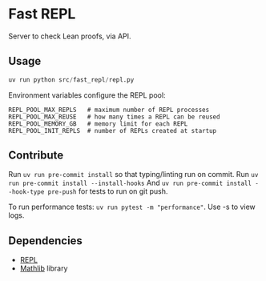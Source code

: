 # Fast REPL

Server to check Lean proofs, via API.

## Usage

```python
uv run python src/fast_repl/repl.py
```

Environment variables configure the REPL pool:

```
REPL_POOL_MAX_REPLS   # maximum number of REPL processes
REPL_POOL_MAX_REUSE   # how many times a REPL can be reused
REPL_POOL_MEMORY_GB   # memory limit for each REPL
REPL_POOL_INIT_REPLS  # number of REPLs created at startup
```

## Contribute

Run `uv run pre-commit install` so that typing/linting run on commit.
Run `uv run pre-commit install --install-hooks`
And `uv run pre-commit install --hook-type pre-push` for tests to run on git push.

To run performance tests: `uv run pytest -m "performance"`. Use -s to view logs.

## Dependencies

- [REPL](https://github.com/leanprover-community/repl)
- [Mathlib](https://github.com/leanprover-community/mathlib4) library
